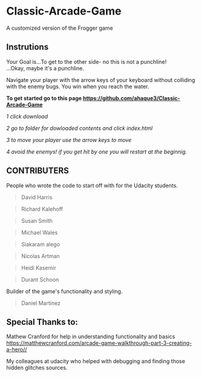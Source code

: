 # Classic-Arcade-Game #
A customized version of the Frogger game

Instrutions
------------
Your Goal is...To get to the other side- no this is not a punchline!  
...Okay, maybe it's a punchline.

Navigate your player with the arrow keys of your keyboard without colliding with the enemy bugs.
You win when you reach the water.

__To get started go to this page https://github.com/ahaque3/Classic-Arcade-Game__

_1 click download_

_2 go to folder for dowloaded contents and click index.html_

_3 to move your player use the arrow keys to move_

_4 avoid the enemys! if you get hit by one you will restart at the beginnig._

CONTRIBUTERS
------------
People who wrote the code to start off with for the Udacity students.

>David Harris

>Richard Kalehoff

>Susan Smith

>Michael Wales

>Siakaram alego

>Nicolas Artman

>Heidi Kasemir

>Durant Schoon

Builder of the game's functionality and styling.

>Daniel Martinez

**Special Thanks to:**
----------------------
Mathew Cranford for help in understanding functionality and basics
<https://matthewcranford.com/arcade-game-walkthrough-part-3-creating-a-hero//>

My colleagues at udacity who helped with debugging and finding those hidden glitches sources.

